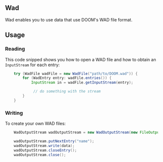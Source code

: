 ## Wad

Wad enables you to use data that use DOOM's WAD file format.

## Usage

### Reading

This code snipped shows you how to open a WAD file and how to obtain an `InputStream` for each entry:

```java
    try (WadFile wadFile = new WadFile("path/to/DOOM.wad")) {
        for (WadEntry entry: wadFile.entries()) {
            InputStream in = wadFile.getInputStream(entry);

             // do something with the stream
        }
    }
```

### Writing

To create your own WAD files:

```java
    WadOutputStream wadOutputStream = new WadOutputStream(new FileOutputStream("/path/to/file.wad");

    wadOutputStream.putNextEntry("name");
    wadOutputStream.write(data);
    wadOutputStream.closeEntry();
    wadOutputStream.close();
```

